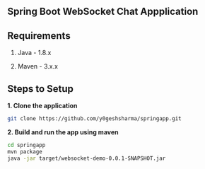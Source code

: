 ## Spring Boot WebSocket Chat Appplication


## Requirements

1. Java - 1.8.x

2. Maven - 3.x.x

## Steps to Setup

**1. Clone the application**

```bash
git clone https://github.com/y0geshsharma/springapp.git
```

**2. Build and run the app using maven**

```bash
cd springapp
mvn package
java -jar target/websocket-demo-0.0.1-SNAPSHOT.jar
```
